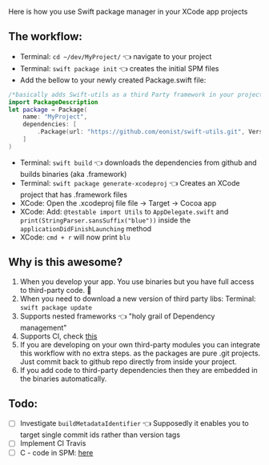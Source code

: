 Here is how you use Swift package manager in your XCode app projects<!--more--> 

## The workflow:  

- Terminal: ``cd ~/dev/MyProject/`` 👈 navigate to your project  
- Terminal: ``swift package init`` 👈 creates the initial SPM files    
- Add the bellow to your newly created Package.swift file:   

```swift
/*basically adds Swift-utils as a third Party framework in your project    */
import PackageDescription
let package = Package(
    name: "MyProject",
	dependencies: [
		.Package(url: "https://github.com/eonist/swift-utils.git", Version(0, 0, 0, prereleaseIdentifiers: ["alpha", "3"]))
    ]
)
```

- Terminal: ``swift build`` 👈 downloads the dependencies from github and builds binaries (aka .framework)    
- Terminal: ``swift package generate-xcodeproj`` 👈  Creates an XCode project that has .framework files  
- XCode: Open the .xcodeproj file file -> Target -> Cocoa app  
- XCode: Add: ``@testable import Utils`` to ``AppDelegate.swift`` and ``print(StringParser.sansSuffix("blue"))`` inside the ``applicationDidFinishLaunching`` method  
- XCode: ``cmd + r`` will now print ``blu``  

## Why is this awesome?

1. When you develop your app. You use binaries but you have full access to third-party code. 🔑  
2. When you need to download a new version of third party libs: Terminal: ``swift package update``    
3. Supports nested frameworks 👈 "holy grail of Dependency management"   	 
4. Supports CI, check  [this](https://www.linkedin.com/pulse/apple-swift-package-manager-deep-dive-shashikant-jagtap) 
5. If you are developing on your own third-party modules you can integrate this workflow with no extra steps. as the packages are pure .git projects. Just commit back to github repo directly from inside your project.    
6. If you add code to third-party dependencies then they are embedded in the binaries automatically.   

## Todo:  
- [ ] Investigate ``buildMetadataIdentifier`` 👈 Supposedly it enables you to target single commit ids rather than version tags
- [ ] Implement CI Travis 
- [ ] C - code in SPM: [here](http://www.bensnider.com/wrapping-c-code-within-a-single-swift-package.html) 